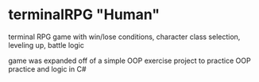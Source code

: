 # terminalRPG "Human"
terminal RPG game with win/lose conditions, character class selection, leveling up, battle logic

game was expanded off of a simple OOP exercise project to practice OOP practice and logic in C#
